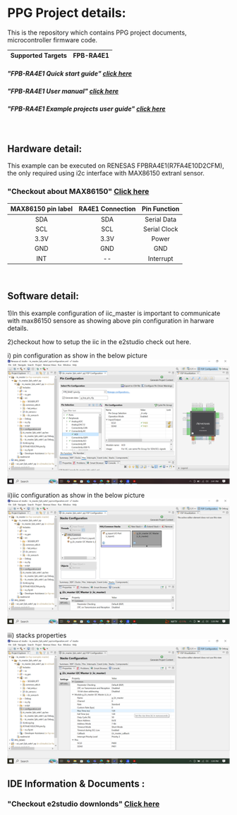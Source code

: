 # PPG Project details:

This is the repository which contains PPG project documents, microcontroller firmware code.

| Supported Targets | FPB-RA4E1 | 
| :----------------- | :--------- |
</center>

##### "FPB-RA4E1 Quick start guide" [click here](https://www.renesas.com/en/document/qsg/fpb-ra4e1-quick-start-guide?r=1527296#:~:text=The%20FPB%2DRA4E1%20Fast%20Prototyping,make%20further%20investments%20in%20tools.)
</center>

##### "FPB-RA4E1 User manual" [click here](https://www.renesas.com/en/document/mat/fpb-ra4e1-users-manual?srsltid=AfmBOorcaggMb13ZcnLC2UZd9g_1g280orFuA-2et-hcn7GL4Gg3oa5H)
</clean>

##### "FPB-RA4E1 Example projects user guide" [click here](https://github.com/renesas/ra-fsp-examples/blob/master/example_projects/Example%20Project%20Usage%20Guide.pdf)
</br>

## Hardware detail:
This example can be executed on RENESAS FPBRA4E1(R7FA4E10D2CFM), the only required using i2c interface with MAX86150 extranl sensor.

### "Checkout about MAX86150" [Click here](https://github.com/Protocentral/protocentral_max86150_ecg_ppg/blob/master/README.md)

 |MAX86150 pin label| RA4E1 Connection  |Pin Function      |
 |:-----------------: |:---------------------:|:------------------:|
 | SDA              | SDA                  |  Serial Data     |
 | SCL              | SCL                  |  Serial Clock    |
 | 3.3V             | 3.3V                 |  Power           |
 | GND              | GND                  |  GND             |
 | INT              | --                   |  Interrupt        |
 
</br>

## Software detail:
1)In this example  configuration of iic_master is important to communicate with max86150 sensore as showing above pin 
  configuration in harware details.
  </center>
  
2)checkout how to setup the iic in the e2studio check out here. 
</center>

i) pin configuration as show in the below picture 
![picture](./e2studio/pictures/Configure_RA4E1.png)
</center>

ii)iic configuration as show in the below picture 
![picture](./e2studio/pictures/iic_stacks.png)
</center>

iii) stacks properties
![picture](./e2studio/pictures/stacks_properties.png)



## IDE Information & Documents :

### "Checkout e2studio downlonds" [Click here](https://www.renesas.com/en/software-tool/e-studio?srsltid=AfmBOoofsyZ-vZtebnAy63cVHOU4tqkWEnhXESOGg8qhTQyPTHtpYvmC)

